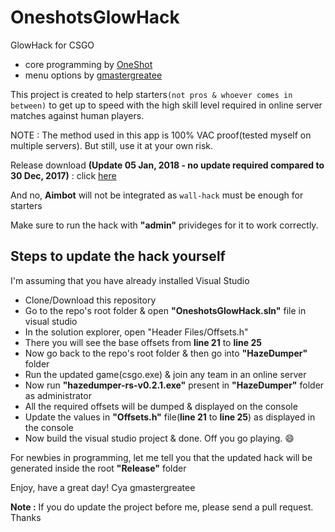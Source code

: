 # OneshotsGlowHack
GlowHack for CSGO
- core programming by [OneShot](https://github.com/OneshotGH)
- menu options by [gmastergreatee](https://github.com/gmastergreatee)

This project is created to help starters`(not pros & whoever comes in between)` to get up to speed with the high skill level required in online server matches against human players.

NOTE : The method used in this app is 100% VAC proof(tested myself on multiple servers). But still, use it at your own risk.

Release download __(Update 05 Jan, 2018 - no update required compared to 30 Dec, 2017)__ : click [here](https://github.com/gmastergreatee/OneshotsGlowHack/releases/download/20171230/OneshotsGlowHack.exe)

And no, __Aimbot__ will not be integrated as `wall-hack` must be enough for starters

Make sure to run the hack with __"admin"__ privideges for it to work correctly.

## Steps to update the hack yourself

I'm assuming that you have already installed Visual Studio

- Clone/Download this repository
- Go to the repo's root folder & open __"OneshotsGlowHack.sln"__ file in visual studio
- In the solution explorer, open "Header Files/Offsets.h"
- There you will see the base offsets from __line 21__ to __line 25__
- Now go back to the repo's root folder & then go into __"HazeDumper"__ folder
- Run the updated game(csgo.exe) & join any team in an online server
- Now run __"hazedumper-rs-v0.2.1.exe"__ present in __"HazeDumper"__ folder as administrator
- All the required offsets will be dumped & displayed on the console
- Update the values in __"Offsets.h"__ file(__line 21__ to __line 25__) as displayed in the console
- Now build the visual studio project & done. Off you go playing. :smile:

For newbies in programming, let me tell you that the updated hack will be generated inside the root __"Release"__ folder

Enjoy, have a great day!
Cya
gmastergreatee

__Note :__ If you do update the project before me, please send a pull request. Thanks